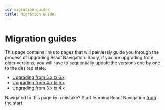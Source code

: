 ```yaml
---
id: migration-guides
title: Migration Guides
---
```


# Migration guides

This page contains links to pages that will painlessly guide you through the process of upgrading React Navigation. Sadly, if you are upgrading from older versions, you will have to sequentially update the versions one by one to the desired state.

- [Upgrading from 5.x to 6.x](upgrading-from-5.x.md)
- [Upgrading from 4.x to 5.x](../version-5.x/upgrading-from-4.x.md)
- [Upgrading from 3.x to 4.x](../version-4.x/upgrading-from-3.x.md)

Navigated to this page by a mistake? Start learning React Navigation [from the start](getting-started.md).
